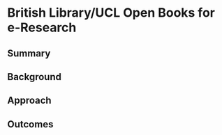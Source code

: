 British Library/UCL Open Books for e-Research
=============================================

Summary
--------

Background
----------

Approach
--------

Outcomes
--------
